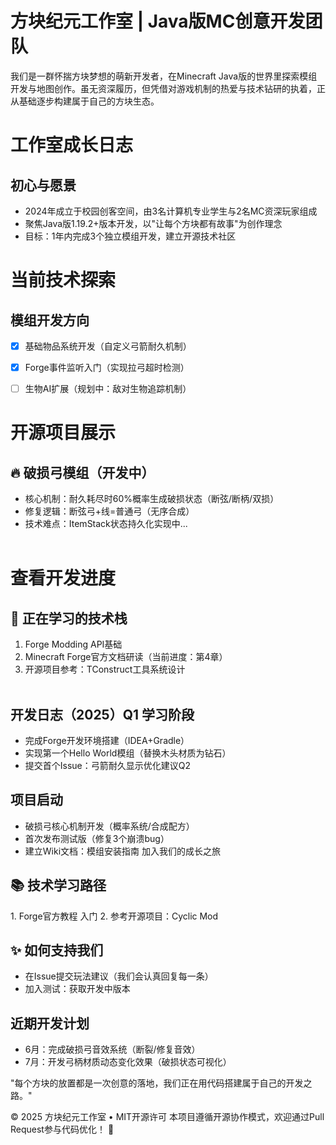 # 方块纪元工作室 | Java版MC创意开发团队
 
我们是一群怀揣方块梦想的萌新开发者，在Minecraft Java版的世界里探索模组开发与地图创作。虽无资深履历，但凭借对游戏机制的热爱与技术钻研的执着，正从基础逐步构建属于自己的方块生态。
 
# 工作室成长日志
 
## 初心与愿景
 
- 2024年成立于校园创客空间，由3名计算机专业学生与2名MC资深玩家组成
- 聚焦Java版1.19.2+版本开发，以"让每个方块都有故事"为创作理念
- 目标：1年内完成3个独立模组开发，建立开源技术社区
 
# 当前技术探索
 
## 模组开发方向
 
- [x] 基础物品系统开发（自定义弓箭耐久机制）  
- [x] Forge事件监听入门（实现拉弓超时检测）  
- [ ] 生物AI扩展（规划中：敌对生物追踪机制）  

 
# 开源项目展示
 
## 🔥 破损弓模组（开发中）
 
- 核心机制：耐久耗尽时60%概率生成破损状态（断弦/断柄/双损）  
- 修复逻辑：断弦弓+线=普通弓（无序合成）  
- 技术难点：ItemStack状态持久化实现中...  
 
 
# 查看开发进度
 
## 🚧 正在学习的技术栈
 
1. Forge Modding API基础  
2. Minecraft Forge官方文档研读（当前进度：第4章）  
3. 开源项目参考：TConstruct工具系统设计  
 
 
## 开发日志（2025）Q1 学习阶段
- 完成Forge开发环境搭建（IDEA+Gradle）
- 实现第一个Hello World模组（替换木头材质为钻石）
- 提交首个Issue：弓箭耐久显示优化建议Q2

## 项目启动
- 破损弓核心机制开发（概率系统/合成配方）
- 首次发布测试版（修复3个崩溃bug）
- 建立Wiki文档：模组安装指南
加入我们的成长之旅
 
## 📚 技术学习路径
 
1. Forge官方教程 入门
2. 参考开源项目：Cyclic Mod
 
## ✨ 如何支持我们

- 在Issue提交玩法建议（我们会认真回复每一条）
- 加入测试：获取开发中版本
 
## 近期开发计划
 
- 6月：完成破损弓音效系统（断裂/修复音效）  
- 7月：开发弓柄材质动态变化效果（破损状态可视化）  
 
"每个方块的放置都是一次创意的落地，我们正在用代码搭建属于自己的开发之路。"
 
© 2025 方块纪元工作室 • MIT开源许可
本项目遵循开源协作模式，欢迎通过Pull Request参与代码优化！ 🚀
